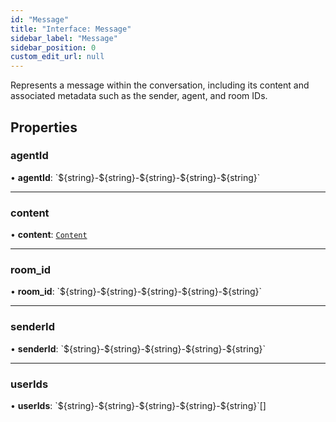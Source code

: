 ```yaml
---
id: "Message"
title: "Interface: Message"
sidebar_label: "Message"
sidebar_position: 0
custom_edit_url: null
---
```


Represents a message within the conversation, including its content and associated metadata such as the sender, agent, and room IDs.

## Properties

### agentId

• **agentId**: \`$\{string}-$\{string}-$\{string}-$\{string}-$\{string}\`

___

### content

• **content**: [`Content`](Content.md)

___

### room\_id

• **room\_id**: \`$\{string}-$\{string}-$\{string}-$\{string}-$\{string}\`

___

### senderId

• **senderId**: \`$\{string}-$\{string}-$\{string}-$\{string}-$\{string}\`

___

### userIds

• **userIds**: \`$\{string}-$\{string}-$\{string}-$\{string}-$\{string}\`[]
